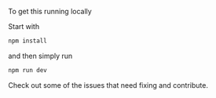 To get this running locally

Start with

```bash
npm install
```

and then simply run 

```bash
npm run dev
```

Check out some of the issues that need fixing and contribute.
